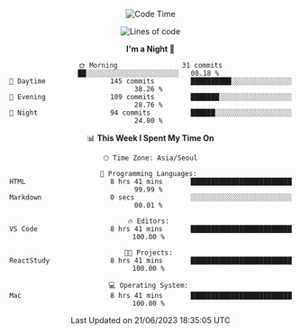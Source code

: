 <div align=center>
 
<!--START_SECTION:waka-->
![Code Time](http://img.shields.io/badge/Code%20Time-65%20hrs%2042%20mins-blue)

![Lines of code](https://img.shields.io/badge/From%20Hello%20World%20I%27ve%20Written-2.9%20million%20lines%20of%20code-blue)

**I'm a Night 🦉** 

```text
🌞 Morning                31 commits          ██░░░░░░░░░░░░░░░░░░░░░░░   08.18 % 
🌆 Daytime                145 commits         ██████████░░░░░░░░░░░░░░░   38.26 % 
🌃 Evening                109 commits         ███████░░░░░░░░░░░░░░░░░░   28.76 % 
🌙 Night                  94 commits          ██████░░░░░░░░░░░░░░░░░░░   24.80 % 
```


📊 **This Week I Spent My Time On** 

```text
🕑︎ Time Zone: Asia/Seoul

💬 Programming Languages: 
HTML                     8 hrs 41 mins       █████████████████████████   99.99 % 
Markdown                 0 secs              ░░░░░░░░░░░░░░░░░░░░░░░░░   00.01 % 

🔥 Editors: 
VS Code                  8 hrs 41 mins       █████████████████████████   100.00 % 

🐱‍💻 Projects: 
ReactStudy               8 hrs 41 mins       █████████████████████████   100.00 % 

💻 Operating System: 
Mac                      8 hrs 41 mins       █████████████████████████   100.00 % 
```


 Last Updated on 21/06/2023 18:35:05 UTC
<!--END_SECTION:waka-->
 </div>
